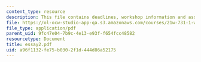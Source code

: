 ```yaml
---
content_type: resource
description: This file contains deadlines, workshop information and assignment instructions.
file: https://ol-ocw-studio-app-qa.s3.amazonaws.com/courses/21w-731-1-writing-and-experience-exploring-self-in-society-spring-2004/a96f1132fe75b0302f1d444d86a52175_essay2.pdf
file_type: application/pdf
parent_uid: 9fc47e04-7b9c-4e13-e93f-f654fcc48582
resourcetype: Document
title: essay2.pdf
uid: a96f1132-fe75-b030-2f1d-444d86a52175
---
```

